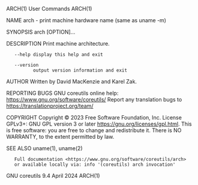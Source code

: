 ARCH(1)                          User Commands                         ARCH(1)

NAME
       arch - print machine hardware name (same as uname -m)

SYNOPSIS
       arch [OPTION]...

DESCRIPTION
       Print machine architecture.

       --help display this help and exit

       --version
              output version information and exit

AUTHOR
       Written by David MacKenzie and Karel Zak.

REPORTING BUGS
       GNU coreutils online help: <https://www.gnu.org/software/coreutils/>
       Report any translation bugs to <https://translationproject.org/team/>

COPYRIGHT
       Copyright  ©  2023  Free Software Foundation, Inc.  License GPLv3+: GNU
       GPL version 3 or later <https://gnu.org/licenses/gpl.html>.
       This is free software: you are free  to  change  and  redistribute  it.
       There is NO WARRANTY, to the extent permitted by law.

SEE ALSO
       uname(1), uname(2)

       Full documentation <https://www.gnu.org/software/coreutils/arch>
       or available locally via: info '(coreutils) arch invocation'

GNU coreutils 9.4                 April 2024                           ARCH(1)
